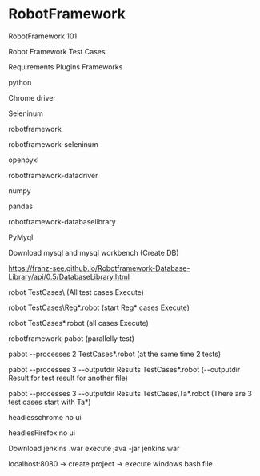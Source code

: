 # RobotFramework
RobotFramework 101

Robot Framework Test Cases

Requirements Plugins Frameworks

python

Chrome driver 

Seleninum

robotframework

robotframework-seleninum

openpyxl

robotframework-datadriver

numpy

pandas

robotframework-databaselibrary

PyMyql

Download mysql and mysql workbench (Create DB)


https://franz-see.github.io/Robotframework-Database-Library/api/0.5/DatabaseLibrary.html


robot TestCases\  (All test cases Execute)

robot TestCases\Reg*.robot  (start Reg* cases Execute)

robot TestCases\*.robot  (all cases Execute)


robotframework-pabot  (parallelly test)

pabot --processes 2 TestCases\*.robot (at the same time 2 tests)

pabot --processes 3 --outputdir Results TestCases\*.robot  (--outputdir Result for test result for another file)

pabot --processes 3 --outputdir Results TestCases\Ta*.robot  (There are 3 test cases start with Ta*)

headlesschrome no ui

headlesFirefox no ui

Download jenkins .war execute java -jar jenkins.war

localhost:8080 -> create project -> execute windows bash file
